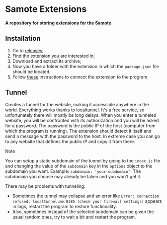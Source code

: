 # Samote Extensions
**A repository for storing extensions for the [Samote](https://github.com/beachvisitor/samote).**

## Installation

1. Go to [releases](https://github.com/beachvisitor/samote-extensions/releases);
2. Find the extension you are interested in;
3. Download and extract its archive;
4. Now you have a folder with the extension in which the `package.json` file should be located;
5. Follow [these](https://github.com/beachvisitor/samote/tree/main?tab=readme-ov-file#installation-1)
   instructions to connect the extension to the program.

## Tunnel

Creates a tunnel for the website, making it accessible anywhere in the world.
Everything works thanks to [localtunnel](https://theboroer.github.io/localtunnel-www).
It's a free service, so unfortunately there will mostly be long delays.
When you enter a tunneled website, you will be confronted with its authorization and you
will be asked for a password. The password is the public IP of the host (computer from which
the program is running). The extension should detect it itself and send a message with the
password to the host. In extreme case you can go to any website that defines the public IP
and copy it from there.

> [!NOTE]
> You can setup a static subdomain of the tunnel by going to the `index.js`
> file and changing the value of the `subdomain` key in the `options` object
> to the subdomain you want. Example: `subdomain: 'your-subdomain'`.
> The subdomain you choose may already be taken and you won't get it.

There may be problems with tunneling:
- Sometimes the tunnel may collapse and an error like `Error: connection refused:
  localtunnel.me:8385 (check your firewall settings)` appears in logs, restart the 
  program to restore functionality.
- Also, sometimes instead of the selected subdomain can be given the usual random ones,
  try to wait a bit and restart the program.